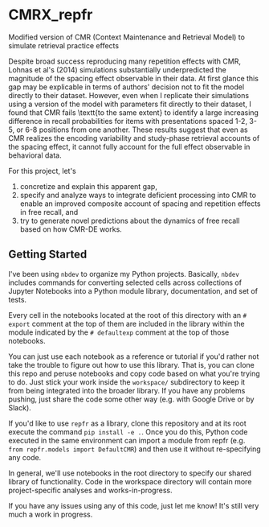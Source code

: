 # CMRX_repfr
Modified version of CMR (Context Maintenance and Retrieval Model) to simulate retrieval practice effects 


Despite broad success reproducing many repetition effects with CMR, Lohnas et al's (2014) simulations substantially underpredicted the magnitude of the spacing effect observable in their data. At first glance this gap may be explicable in terms of authors' decision not to fit the model directly to their dataset. However, even when I replicate their simulations using a version of the model with parameters fit directly to their dataset, I found that CMR fails \textt{to the same extent} to identify a large increasing difference in recall probabilities for items with presentations spaced 1-2, 3-5, or 6-8 positions from one another. These results suggest that even as CMR realizes the encoding variability and study-phase retrieval accounts of the spacing effect, it cannot fully account for the full effect observable in behavioral data.

For this project, let's 
1. concretize and explain this apparent gap, 
2. specify and analyze ways to integrate deficient processing into CMR to enable an improved composite account of spacing and repetition effects in free recall, and 
3. try to generate novel predictions about the dynamics of free recall based on how CMR-DE works.

## Getting Started

I've been using `nbdev` to organize my Python projects. Basically, `nbdev` includes commands for converting selected cells across collections of Jupyter Notebooks into a Python module library, documentation, and set of tests.

Every cell in the notebooks located at the root of this directory with an `# export` comment at the top of them are included in the library within the module indicated by the `# defaultexp` comment at the top of those notebooks.

You can just use each notebook as a reference or tutorial if you'd rather not take the trouble to figure out how to use this library. That is, you can clone this repo and peruse notebooks and copy code based on what you're trying to do. Just stick your work inside the `workspace/` subdirectory to keep it from being integrated into the broader library. If you have any problems pushing, just share the code some other way (e.g. with Google Drive or by Slack).

If you'd like to use `repfr` as a library, clone this repository and at its root execute the command `pip install -e .`. Once you do this, Python code executed in the same environment can import a module from repfr (e.g. `from repfr.models import DefaultCMR`) and then use it without re-specifying any code.

In general, we'll use notebooks in the root directory to specify our shared library of functionality. Code in the workspace directory will contain more project-specific analyses and works-in-progress.

If you have any issues using any of this code, just let me know! It's still very much a work in progress.
